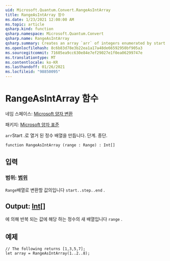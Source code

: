 ```yaml
---
uid: Microsoft.Quantum.Convert.RangeAsIntArray
title: RangeAsIntArray 함수
ms.date: 1/23/2021 12:00:00 AM
ms.topic: article
qsharp.kind: function
qsharp.namespace: Microsoft.Quantum.Convert
qsharp.name: RangeAsIntArray
qsharp.summary: Creates an array `arr` of integers enumerated by start..step..end.
ms.openlocfilehash: 8c6b83d78e3b22ea1a17a48de66592950bf905a3
ms.sourcegitcommit: 71605ea9cc630e84e7ef29027e1f0ea06299747e
ms.translationtype: MT
ms.contentlocale: ko-KR
ms.lasthandoff: 01/26/2021
ms.locfileid: "98850095"
---
```

# <a name="rangeasintarray-function"></a>RangeAsIntArray 함수

네임 스페이스: [Microsoft 양자 변환](xref:Microsoft.Quantum.Convert)

패키지: [Microsoft 양자 표준](https://nuget.org/packages/Microsoft.Quantum.Standard)


`arr`Start .로 열거 된 정수 배열을 만듭니다. 단계. 종단.

```qsharp
function RangeAsIntArray (range : Range) : Int[]
```


## <a name="input"></a>입력

### <a name="range--range"></a>범위: [범위](xref:microsoft.quantum.lang-ref.range)

`Range`배열로 변환할 값의입니다 `start..step..end` .



## <a name="output--int"></a>Output: [Int](xref:microsoft.quantum.lang-ref.int)[]

에 의해 반복 되는 값에 해당 하는 정수의 새 배열입니다 `range` .

## <a name="example"></a>예제

```qsharp
// The following returns [1,3,5,7];
let array = RangeAsIntArray(1..2..8);
```